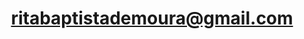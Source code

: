 ---
title: ritabaptistademoura@gmail.com
link: mailto:ritabaptistademoura@gmail.com?
link-title: My email
icon: icon-email.svg
---